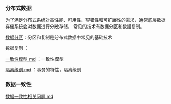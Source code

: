 ### 分布式数据

为了满足分布式系统对高性能、可用性、容错性和可扩展性的需求，通常底层数据存储系统会对数据进行分散存储， 常见的技术有数据分区和数据复制。

 [数据分区](数据分区.md)：分区和复制是分布式数据中常见的基础技术

 [数据复制](数据复制.md) ：

 [一致性模型.md](一致性模型.md) ：一致性模型

 [隔离级别.md](隔离级别.md) ：事务的特性，隔离级别





### 数据一致性

 [数据一致性相关问题.md](数据一致性相关问题.md) 